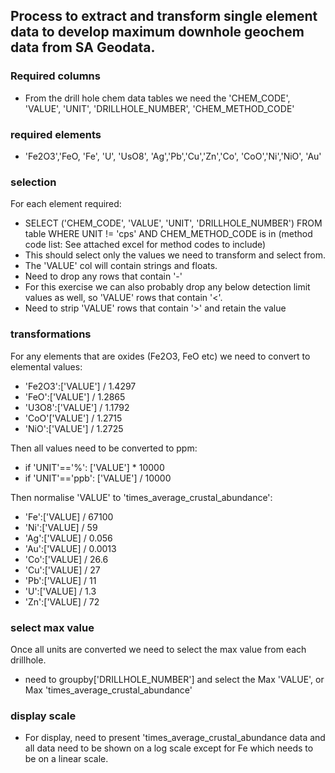 ## Process to extract and transform single element data to develop maximum downhole geochem data from SA Geodata.

### Required columns
- From the drill hole chem data tables we need the 'CHEM_CODE', 'VALUE', 'UNIT', 'DRILLHOLE_NUMBER', 'CHEM_METHOD_CODE'

### required elements
- 'Fe2O3','FeO, 'Fe', 'U', 'UsO8', 'Ag','Pb','Cu','Zn','Co', 'CoO','Ni','NiO', 'Au'

### selection
For each element required:
- SELECT ('CHEM_CODE', 'VALUE', 'UNIT', 'DRILLHOLE_NUMBER') FROM table WHERE UNIT != 'cps' AND CHEM_METHOD_CODE is in (method code list: See attached excel for method codes to include)
- This should select only the values we need to transform and select from.
- The 'VALUE' col will contain strings and floats.
- Need to drop any rows that contain '-'
- For this exercise we can also probably drop any below detection limit values as well, so 'VALUE' rows that contain '<'.
- Need to strip 'VALUE' rows that contain '>' and retain the value

### transformations
For any elements that are oxides (Fe2O3, FeO etc) we need to convert to elemental values:
- 'Fe2O3':['VALUE'] / 1.4297
- 'FeO':['VALUE'] / 1.2865
- 'U3O8':['VALUE'] / 1.1792
- 'CoO'['VALUE'] / 1.2715
- 'NiO':['VALUE'] / 1.2725

Then all values need to be converted to ppm:
- if 'UNIT'=='%': ['VALUE'] * 10000
- if 'UNIT'=='ppb': ['VALUE'] / 10000

Then normalise 'VALUE' to 'times_average_crustal_abundance':
- 'Fe':['VALUE] / 67100
- 'Ni':['VALUE] / 59
- 'Ag':['VALUE] / 0.056
- 'Au':['VALUE] / 0.0013
- 'Co':['VALUE] / 26.6
- 'Cu':['VALUE] / 27
- 'Pb':['VALUE] / 11
- 'U':['VALUE] / 1.3
- 'Zn':['VALUE] / 72

### select max value
Once all units are converted we need to select the max value from each drillhole.
- need to groupby['DRILLHOLE_NUMBER'] and select the Max 'VALUE', or Max 'times_average_crustal_abundance'

### display scale
- For display, need to present 'times_average_crustal_abundance data and all data need to be shown on a log scale except for Fe which needs to be on a linear scale.